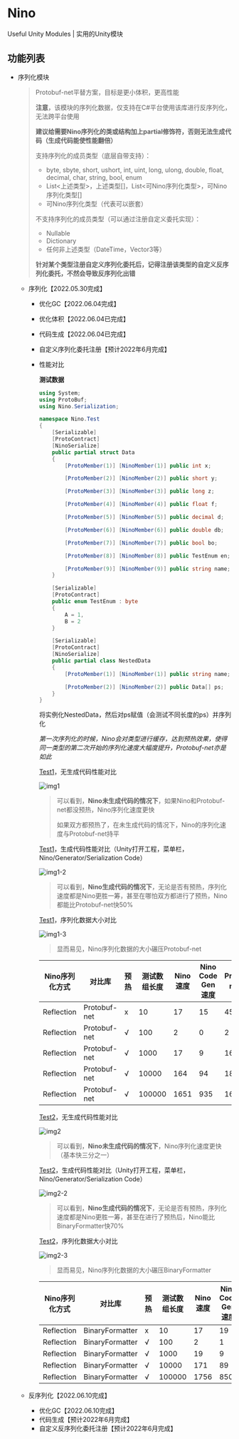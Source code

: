 # Nino
Useful Unity Modules | 实用的Unity模块


## 功能列表

- 序列化模块
  > Protobuf-net平替方案，目标是更小体积，更高性能
  >
  > **注意**，该模块的序列化数据，仅支持在C#平台使用该库进行反序列化，无法跨平台使用
  >
  > **建议给需要Nino序列化的类或结构加上partial修饰符，否则无法生成代码（生成代码能使性能翻倍）**
  >
  > 支持序列化的成员类型（底层自带支持）：
  >
  > - byte, sbyte, short, ushort, int, uint, long, ulong, double, float, decimal, char, string, bool, enum
  > - List<上述类型>，上述类型[]，List<可Nino序列化类型>，可Nino序列化类型[]
  > - 可Nino序列化类型（代表可以嵌套）
  >
  > 不支持序列化的成员类型（可以通过注册自定义委托实现）：
  >
  > - Nullable
  > - Dictionary
  > - 任何非上述类型（DateTime，Vector3等）
  >
  > **针对某个类型注册自定义序列化委托后，记得注册该类型的自定义反序列化委托，不然会导致反序列化出错**
  - 序列化【2022.05.30完成】
    - 优化GC【2022.06.04完成】
    
    - 优化体积【2022.06.04已完成】
    
    - 代码生成【2022.06.04已完成】
    
    - 自定义序列化委托注册【预计2022年6月完成】
    
    - 性能对比
    
      **测试数据**
    
      ```csharp
      using System;
      using ProtoBuf;
      using Nino.Serialization;
      
      namespace Nino.Test
      {
          [Serializable]
          [ProtoContract]
          [NinoSerialize]
          public partial struct Data
          {
              [ProtoMember(1)] [NinoMember(1)] public int x;
      
              [ProtoMember(2)] [NinoMember(2)] public short y;
      
              [ProtoMember(3)] [NinoMember(3)] public long z;
      
              [ProtoMember(4)] [NinoMember(4)] public float f;
      
              [ProtoMember(5)] [NinoMember(5)] public decimal d;
      
              [ProtoMember(6)] [NinoMember(6)] public double db;
      
              [ProtoMember(7)] [NinoMember(7)] public bool bo;
      
              [ProtoMember(8)] [NinoMember(8)] public TestEnum en;
      
              [ProtoMember(9)] [NinoMember(9)] public string name;
          }
      
          [Serializable]
          [ProtoContract]
          public enum TestEnum : byte
          {
              A = 1,
              B = 2
          }
      
          [Serializable]
          [ProtoContract]
          [NinoSerialize]
          public partial class NestedData
          {
              [ProtoMember(1)] [NinoMember(1)] public string name;
      
              [ProtoMember(2)] [NinoMember(2)] public Data[] ps;
          }
      }
      ```
      
      将实例化NestedData，然后对ps赋值（会测试不同长度的ps）并序列化
      
      *第一次序列化的时候，Nino会对类型进行缓存，达到预热效果，使得同一类型的第二次开始的序列化速度大幅度提升，Protobuf-net亦是如此*
      
      [Test1](Nino/Assets/Nino/Test/Editor/Serialization/Test1.cs)，无生成代码性能对比
      
      ![img1](https://s1.ax1x.com/2022/06/05/Xd24C6.png)
      
      > 可以看到，**Nino未生成代码的情况下**，如果Nino和Protobuf-net都没预热，Nino序列化速度更快
      >
      > 如果双方都预热了，在未生成代码的情况下，Nino的序列化速度与Protobuf-net持平
      >
      
      [Test1](Nino/Assets/Nino/Test/Editor/Serialization/Test1.cs)，生成代码性能对比（Unity打开工程，菜单栏，Nino/Generator/Serialization Code）
      
      ![img1-2](https://s1.ax1x.com/2022/06/05/XdWpJx.png)
      
      > 可以看到，**Nino生成代码的情况下**，无论是否有预热，序列化速度都是Nino更胜一筹，甚至在哪怕双方都进行了预热，Nino都能比Protobuf-net快50%
      
      [Test1](Nino/Assets/Nino/Test/Editor/Serialization/Test1.cs)，序列化数据大小对比
      
      ![img1-3](https://s1.ax1x.com/2022/06/05/XdRWLQ.png)
      
      > 显而易见，Nino序列化数据的大小碾压Protobuf-net
      
      | Nino序列化方式 | 对比库       | 预热 | 测试数组长度 | Nino速度 | Nino Code Gen速度 | Protobuf-net速度 | 耗时差距百分比(Reflection) | 耗时差距百分比(Code Gen) | Nino体积 | Protobuf-net体积 | 体积差距百分比 |
      | -------------- | ------------ | ---- | ------------ | -------- | ----------------- | ---------------- | -------------------------- | ------------------------ | -------- | ---------------- | -------------- |
      | Reflection     | Protobuf-net | x    | 10           | 17       | 15                | 45               | -62.22%                    | -66.67%                  | 71       | 638              | -88.87%        |
      | Reflection     | Protobuf-net | √    | 100          | 2        | 0                 | 2                | 0.00%                      | -100.00%                 | 112      | 6308             | -98.22%        |
      | Reflection     | Protobuf-net | √    | 1000         | 17       | 9                 | 16               | 6.25%                      | -43.75%                  | 272      | 63008            | -99.57%        |
      | Reflection     | Protobuf-net | √    | 10000        | 164      | 94                | 181              | -9.39%                     | -48.07%                  | 1844     | 630008           | -99.71%        |
      | Reflection     | Protobuf-net | √    | 100000       | 1651     | 935               | 1667             | -0.96%                     | -43.91%                  | 17556    | 6300008          | -99.72%        |
      
      [Test2](Nino/Assets/Nino/Test/Editor/Serialization/Test2.cs)，无生成代码性能对比
      
      ![img2](https://s1.ax1x.com/2022/06/05/XdRUMD.png)
      
      > 可以看到，**Nino未生成代码的情况下**，Nino序列化速度更快（基本快三分之一）
      >
      
      [Test2](Nino/Assets/Nino/Test/Editor/Serialization/Test2.cs)，生成代码性能对比（Unity打开工程，菜单栏，Nino/Generator/Serialization Code）
      
      ![img2-2](https://s1.ax1x.com/2022/06/05/XdWVwd.png)
      
      > 可以看到，**Nino生成代码的情况下**，无论是否有预热，序列化速度都是Nino更胜一筹，甚至在进行了预热后，Nino能比BinaryFormatter快70%
      
      [Test2](Nino/Assets/Nino/Test/Editor/Serialization/Test2.cs)，序列化数据大小对比
      
      ![img2-3](https://s1.ax1x.com/2022/06/05/XdRTJ0.png)
      
      > 显而易见，Nino序列化数据的大小碾压BinaryFormatter
      
      | Nino序列化方式 | 对比库          | 预热 | 测试数组长度 | Nino速度 | Nino Code Gen速度 | BinaryFormatter速度 | 耗时差距百分比(Reflection) | 耗时差距百分比(Code Gen) | Nino体积 | BinaryFormatter体积 | 体积差距百分比 |
      | -------------- | --------------- | ---- | ------------ | -------- | ----------------- | ------------------- | -------------------------- | ------------------------ | -------- | ------------------- | -------------- |
      | Reflection     | BinaryFormatter | x    | 10           | 17       | 19                | 26                  | -34.62%                    | -26.92%                  | 71       | 1165                | -93.91%        |
      | Reflection     | BinaryFormatter | √    | 100          | 2        | 1                 | 3                   | -33.33%                    | -66.67%                  | 112      | 8725                | -98.72%        |
      | Reflection     | BinaryFormatter | √    | 1000         | 19       | 9                 | 30                  | -36.67%                    | -70.00%                  | 272      | 84325               | -99.68%        |
      | Reflection     | BinaryFormatter | √    | 10000        | 171      | 89                | 275                 | -37.82%                    | -67.64%                  | 1844     | 840325              | -99.78%        |
      | Reflection     | BinaryFormatter | √    | 100000       | 1756     | 850               | 3117                | -43.66%                    | -72.73%                  | 17556    | 8400325             | -99.79%        |
    
  - 反序列化【2022.06.10完成】
  
    - 优化GC【2022.06.10完成】
    - 代码生成【预计2022年6月完成】
    - 自定义反序列化委托注册【预计2022年6月完成】
  
